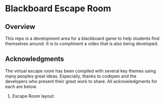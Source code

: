 # Blackboard Escape Room

## Overview

This repo is a development area for a blackboard game to help students find themselves around. It is to compliment a video that is also being developed. 

## Acknowledgments

The virtual escape room has been compiled with several key themes using many peoples great ideas. Especially, thanks to codepen and the developers who present their great work to share. All acknowledgments for each are below.

1. Escape Room layout: 



